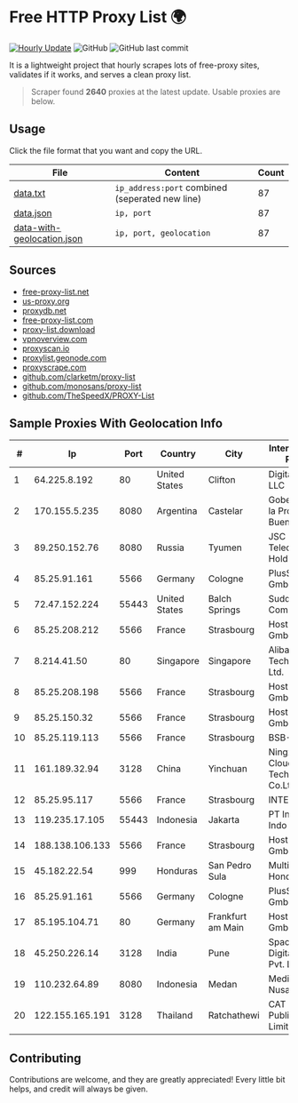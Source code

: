 
# Free HTTP Proxy List 🌍

[![Hourly Update](https://github.com/mertguvencli/http-proxy-list/actions/workflows/main.yml/badge.svg?branch=main)](https://github.com/mertguvencli/http-proxy-list/actions/workflows/main.yml)
![GitHub](https://img.shields.io/github/license/mertguvencli/http-proxy-list)
![GitHub last commit](https://img.shields.io/github/last-commit/mertguvencli/http-proxy-list)

It is a lightweight project that hourly scrapes lots of free-proxy sites, validates if it works, and serves a clean proxy list.


> Scraper found **2640** proxies at the latest update. Usable proxies are below.

## Usage

Click the file format that you want and copy the URL.


|File|Content|Count|
|----|-------|-----|
|[data.txt](https://raw.githubusercontent.com/mertguvencli/http-proxy-list/main/proxy-list/data.txt)|`ip_address:port` combined (seperated new line)|87|
|[data.json](https://raw.githubusercontent.com/mertguvencli/http-proxy-list/main/proxy-list/data.json)|`ip, port`|87|
|[data-with-geolocation.json](https://raw.githubusercontent.com/mertguvencli/http-proxy-list/main/proxy-list/data-with-geolocation.json)|`ip, port, geolocation`|87|

## Sources

* [free-proxy-list.net](https://free-proxy-list.net)
* [us-proxy.org](https://www.us-proxy.org)
* [proxydb.net](http://proxydb.net)
* [free-proxy-list.com](https://free-proxy-list.com/?page=&port=&type%5B%5D=http&type%5B%5D=https&up_time=0&search=Search)
* [proxy-list.download](https://www.proxy-list.download/HTTP)
* [vpnoverview.com](https://vpnoverview.com/privacy/anonymous-browsing/free-proxy-servers)
* [proxyscan.io](https://www.proxyscan.io)
* [proxylist.geonode.com](https://proxylist.geonode.com/api/proxy-list?limit=300&page=1&sort_by=lastChecked&sort_type=desc&protocols=http,https)
* [proxyscrape.com](https://api.proxyscrape.com/v2/?request=displayproxies&protocol=http&timeout=10000&country=all&ssl=all&anonymity=all)
* [github.com/clarketm/proxy-list](https://raw.githubusercontent.com/clarketm/proxy-list/master/proxy-list-raw.txt)
* [github.com/monosans/proxy-list](https://raw.githubusercontent.com/monosans/proxy-list/main/proxies/http.txt)
* [github.com/TheSpeedX/PROXY-List](https://raw.githubusercontent.com/TheSpeedX/PROXY-List/master/http.txt)


## Sample Proxies With Geolocation Info

|#|Ip|Port|Country|City|Internet Service Provider|
|-|--|----|-------|----|-------------------------|
|1|64.225.8.192|80|United States|Clifton|DigitalOcean, LLC|
|2|170.155.5.235|8080|Argentina|Castelar|Gobernacion de la Provincia de Buenos Aires|
|3|89.250.152.76|8080|Russia|Tyumen|JSC "ER-Telecom Holding"|
|4|85.25.91.161|5566|Germany|Cologne|PlusServer GmbH|
|5|72.47.152.224|55443|United States|Balch Springs|Suddenlink Communications|
|6|85.25.208.212|5566|France|Strasbourg|Host Europe GmbH|
|7|8.214.41.50|80|Singapore|Singapore|Alibaba (US) Technology Co., Ltd.|
|8|85.25.208.198|5566|France|Strasbourg|Host Europe GmbH|
|9|85.25.150.32|5566|France|Strasbourg|Host Europe GmbH|
|10|85.25.119.113|5566|France|Strasbourg|BSB-SERVICE|
|11|161.189.32.94|3128|China|Yinchuan|Ningxia West Cloud Data Technology Co.Ltd.|
|12|85.25.95.117|5566|France|Strasbourg|INTERGENIA|
|13|119.235.17.105|55443|Indonesia|Jakarta|PT Inet Global Indo|
|14|188.138.106.133|5566|France|Strasbourg|Host Europe GmbH|
|15|45.182.22.54|999|Honduras|San Pedro Sula|Multicable De Honduras|
|16|85.25.91.161|5566|Germany|Cologne|PlusServer GmbH|
|17|85.195.104.71|80|Germany|Frankfurt am Main|Host Europe GmbH|
|18|45.250.226.14|3128|India|Pune|Space Vision Digital Network Pvt. Ltd|
|19|110.232.64.89|8080|Indonesia|Medan|Media Antar Nusa PT.|
|20|122.155.165.191|3128|Thailand|Ratchathewi|CAT Telecom Public Company Limited|



## Contributing

Contributions are welcome, and they are greatly appreciated! Every
little bit helps, and credit will always be given.


